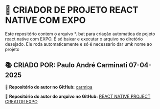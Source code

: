 # 🚀 CRIADOR DE PROJETO REACT NATIVE COM EXPO

Este repositório contem o arquivo *. bat para criação automatica de pojeto react native com EXPO. É só baixar e executar o arquivo no diretório desejado. Ele roda automaticamente e só é necessario dar umk nome ao projeto

## 📚 CRIADO POR:  Paulo André Carminati 07-04-2025

📌 **Repositório do autor no GitHub:** [carmipa](https://github.com/carmipa)

📌 **Repositório do autor do arquivo no GitHub:** [REACT NATIVE PROJECT CREATOR EXPO](https://github.com/carmipa/reactNativeCreatorExpo_bat)
